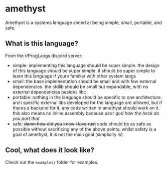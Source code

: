 # amethyst
Amethyst is a systems language aimed at being simple, small, portable, and safe.

## What is this language?
From the r/ProgLangs discord server:
 - simple: implementing this language should be super simple. the design of this language should be super simple. it should be super simple to learn this language if youre familiar with other system langs
 - small: the base implementation should be small and with few external dependencies. the stdlib should be small but expandable, with no external dependencies besides libc
 - portable: nothing in the language should be specific to one architecture. arch specific external libs developed for the language are allowed, but if theres a backend for it, any code written in amethyst should work on it. this also means no inline assembly because *dear god how the heck do you port that*
 - safe: ~~damn how did you know i love rust~~ code should be as safe as possible without sacrificing any of the above points. whilst safety is a goal of amethyst, it is not the main goal (simplicity is)

## Cool, what does it look like?
Check out the `examples/` folder for examples.

